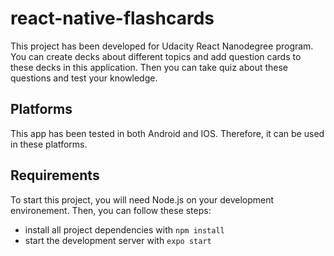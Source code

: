 # react-native-flashcards

This project has been developed for Udacity React Nanodegree program. You can create decks about different topics and add question cards to these decks in this application.
Then you can take quiz about these questions and test your knowledge.

## Platforms

This app has been tested in both Android and IOS. Therefore, it can be used in these platforms.

## Requirements

To start this project, you will need Node.js on your development environement. Then, you can follow these steps:

* install all project dependencies with `npm install`
* start the development server with `expo start`


